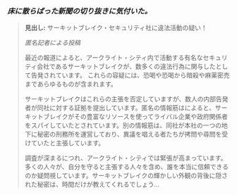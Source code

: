 ### _床に散らばった新聞の切り抜きに気付いた。_

> **見出し:** サーキットブレイク・セキュリティ社に違法活動の疑い！
>
> _匿名記者による投稿_  
>
> 最近の報道によると、アークライト・シティ内で活動する有名なセキュリティ会社であるサーキットブレイクが、数多くの違法行為に関与したとして告発されています。 これらの容疑には、恐喝や恐喝から暗殺や麻薬密売まであらゆるものが含まれます。
>
> サーキットブレイクはこれらの主張を否定していますが、数人の内部告発者が同社に対する証拠を提出しています。匿名の情報筋はによると、サーキットブレイクがその豊富なリソースを使ってライバル企業や政府関係者をスパイしていたとされています。別の情報筋は、同社が本社の一つの地下に秘密の刑務所を運営しており、異議を唱える者たちが拷問や尋問を受けていたと主張しています。
>
> 調査が深まるにつれ、アークライト・シティでは緊張が高まっています。多くの人々が、自分を守ると主張する人々を含め、誰を本当に信頼できるのか疑問視しています。サーキットブレイクの輝かしい外観の背後に隠された秘密は、時間だけが教えてくれるでしょう...
